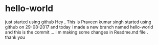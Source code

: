 # hello-world
just started using github
Hey , This is Praveen kumar singh started using github on 29-08-2017 and today i made a new branch named hello-world and this is the commit ... i m making some changes in Readme.md file .
thank you
